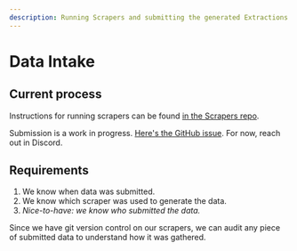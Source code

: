 ```yaml
---
description: Running Scrapers and submitting the generated Extractions.
---
```


# Data Intake

## Current process

Instructions for running scrapers can be found [in the Scrapers repo](https://github.com/Police-Data-Accessibility-Project/PDAP-Scrapers/blob/main/README.md).

Submission is a work in progress. [Here's the GitHub issue](https://github.com/police-data-accessibility-project/pdap-scrapers/issues/80). For now, reach out in Discord.

## Requirements

1. We know when data was submitted.
2. We know which scraper was used to generate the data.
3. _Nice-to-have: we know who submitted the data._

Since we have git version control on our scrapers, we can audit any piece of submitted data to understand how it was gathered.
